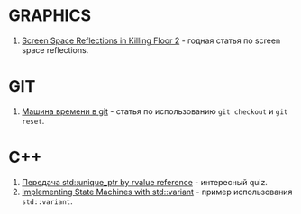 # GRAPHICS

1. [Screen Space Reflections in Killing Floor 2](https://sakibsaikia.github.io/2016/12/26/Screen-Space-Reflection-in-Killing-Floor-2.html) - годная статья по screen space reflections.

# GIT

1. [Машина времени в git](https://habrahabr.ru/post/157175/) - статья по использованию `git checkout` и `git reset`.

# C++
1. [Передача std::unique_ptr by rvalue reference](https://twitter.com/lefticus/status/828652704805289985) - интересный quiz.
2. [Implementing State Machines with std::variant](http://khuttun.github.io/2017/02/04/implementing-state-machines-with-std-variant.html) - пример использования `std::variant`.
